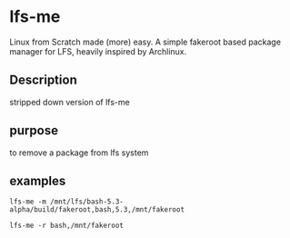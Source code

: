 # lfs-me
Linux from Scratch made (more) easy. A simple fakeroot based package manager for LFS, heavily inspired by Archlinux.

## Description
stripped down version of lfs-me

## purpose
to remove a package from lfs system

## examples
`lfs-me -m /mnt/lfs/bash-5.3-alpha/build/fakeroot,bash,5.3,/mnt/fakeroot`

`lfs-me -r bash,/mnt/fakeroot`

